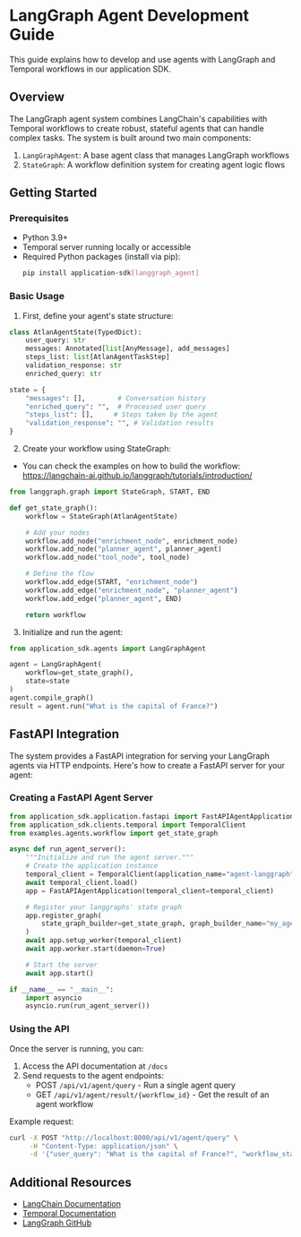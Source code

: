 # LangGraph Agent Development Guide

This guide explains how to develop and use agents with LangGraph and Temporal workflows in our application SDK.

## Overview

The LangGraph agent system combines LangChain's capabilities with Temporal workflows to create robust, stateful agents that can handle complex tasks. The system is built around two main components:

1. `LangGraphAgent`: A base agent class that manages LangGraph workflows
2. `StateGraph`: A workflow definition system for creating agent logic flows

## Getting Started

### Prerequisites

- Python 3.9+
- Temporal server running locally or accessible
- Required Python packages (install via pip):
  ```bash
  pip install application-sdk[langgraph_agent]
  ```

### Basic Usage

1. First, define your agent's state structure:

```python
class AtlanAgentState(TypedDict):
    user_query: str
    messages: Annotated[list[AnyMessage], add_messages]
    steps_list: list[AtlanAgentTaskStep]
    validation_response: str
    enriched_query: str

state = {
    "messages": [],        # Conversation history
    "enriched_query": "",  # Processed user query
    "steps_list": [],     # Steps taken by the agent
    "validation_response": "", # Validation results
}
```

2. Create your workflow using StateGraph:

- You can check the examples on how to build the workflow: https://langchain-ai.github.io/langgraph/tutorials/introduction/

```python
from langgraph.graph import StateGraph, START, END

def get_state_graph():
    workflow = StateGraph(AtlanAgentState)

    # Add your nodes
    workflow.add_node("enrichment_node", enrichment_node)
    workflow.add_node("planner_agent", planner_agent)
    workflow.add_node("tool_node", tool_node)

    # Define the flow
    workflow.add_edge(START, "enrichment_node")
    workflow.add_edge("enrichment_node", "planner_agent")
    workflow.add_edge("planner_agent", END)

    return workflow
```

3. Initialize and run the agent:

```python
from application_sdk.agents import LangGraphAgent

agent = LangGraphAgent(
    workflow=get_state_graph(),
    state=state
)
agent.compile_graph()
result = agent.run("What is the capital of France?")
```

## FastAPI Integration

The system provides a FastAPI integration for serving your LangGraph agents via HTTP endpoints. Here's how to create a FastAPI server for your agent:

### Creating a FastAPI Agent Server

```python
from application_sdk.application.fastapi import FastAPIAgentApplication
from application_sdk.clients.temporal import TemporalClient
from examples.agents.workflow import get_state_graph

async def run_agent_server():
    """Initialize and run the agent server."""
    # Create the application instance
    temporal_client = TemporalClient(application_name="agent-langgraph")
    await temporal_client.load()
    app = FastAPIAgentApplication(temporal_client=temporal_client)

    # Register your langgraphs' state graph
    app.register_graph(
        state_graph_builder=get_state_graph, graph_builder_name="my_agent"
    )
    await app.setup_worker(temporal_client)
    await app.worker.start(daemon=True)

    # Start the server
    await app.start()

if __name__ == "__main__":
    import asyncio
    asyncio.run(run_agent_server())
```

### Using the API

Once the server is running, you can:

1. Access the API documentation at `/docs`
2. Send requests to the agent endpoints:
   - POST `/api/v1/agent/query` - Run a single agent query
   - GET `/api/v1/agent/result/{workflow_id}` - Get the result of an agent workflow

Example request:
```bash
curl -X POST "http://localhost:8000/api/v1/agent/query" \
     -H "Content-Type: application/json" \
     -d '{"user_query": "What is the capital of France?", "workflow_state": {"messages": []}}'
```

## Additional Resources

- [LangChain Documentation](https://python.langchain.com/docs/get_started/introduction)
- [Temporal Documentation](https://docs.temporal.io/dev-guide/python)
- [LangGraph GitHub](https://github.com/langchain-ai/langgraph)